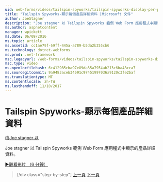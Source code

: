 ```yaml
---
uid: web-forms/videos/tailspin-spyworks/tailspin-spyworks-display-per-product-details
title: "Tailspin Spyworks-顯示每個產品詳細資料 |Microsoft 文件"
author: JoeStagner
description: "Joe stagner 以 Tailspin Spyworks 範例 Web Form 應用程式中顯示的產品詳細資料。"
ms.author: aspnetcontent
manager: wpickett
ms.date: 06/09/2010
ms.topic: article
ms.assetid: cc1ae79f-69ff-445a-a789-b5da2b255cb6
ms.technology: dotnet-webforms
ms.prod: .net-framework
msc.legacyurl: /web-forms/videos/tailspin-spyworks/tailspin-spyworks-display-per-product-details
msc.type: video
ms.openlocfilehash: 6c412985cba97e89da35a7954ab213c6ba48cca7
ms.sourcegitcommit: 9a9483aceb34591c97451997036a9120c3fe2baf
ms.translationtype: MT
ms.contentlocale: zh-TW
ms.lasthandoff: 11/10/2017
---
```

<a name="tailspin-spyworks---display-per-product-details"></a>Tailspin Spyworks-顯示每個產品詳細資料
====================
由[Joe stagner 以](https://github.com/JoeStagner)

Joe stagner 以 Tailspin Spyworks 範例 Web Form 應用程式中顯示的產品詳細資料。

[&#9654;觀看影片 （6 分鐘）](https://channel9.msdn.com/Blogs/ASP-NET-Site-Videos/tailspin-spyworks-display-per-product-details)

>[!div class="step-by-step"]
[上一頁](tailspin-spyworks-display-the-product-list.md)
[下一頁](tailspin-spyworks-adding-items-to-the-shopping-cart.md)
